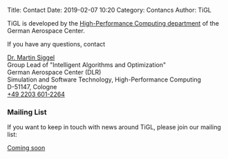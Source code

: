 Title: Contact
Date: 2019-02-07 10:20
Category: Contancs
Author: TiGL


TiGL is developed by the [High-Performance Computing department](https://www.dlr.de/sc/en/desktopdefault.aspx/tabid-11647/20362_read-47646/)
of the German Aerospace Center.

If you have any questions, contact

<div class="contact-text">
  <p class="address">
    <a href="https://www.dlr.de/sc/en/desktopdefault.aspx/tabid-1195/mailcontact-27193/" class="contact-title"><i class="fa fa-envelope"></i> Dr. Martin Siggel</a><br/>
    Group Lead of "Intelligent Algorithms and Optimization"<br/>
    German Aerospace Center (DLR)<br/>
    Simulation and Software Technology, High-Performance Computing<br/>
    D-51147, Cologne<br/>
    <a href="tel:+4922036012264"><i class="fa fa-phone"></i> +49 2203 601-2264 </a>
  </p>
</div>

### Mailing List ###

If you want to keep in touch with news around TiGL, please join our mailing list:

[Coming soon]()